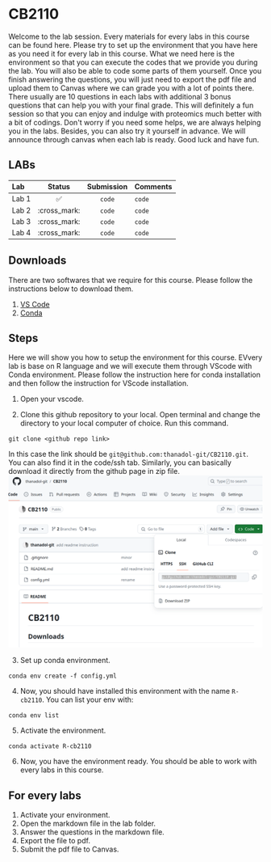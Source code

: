 # CB2110

Welcome to the lab session. Every materials for every labs in this  course can be found here. Please try to set up the environment that you have here as you need it for every lab in this course. What we need here is the environment so that you can execute the codes that we provide you during the lab. You will also be able to code some parts of them yourself. Once you finish answering the questions, you will just need to export the pdf file and upload them to Canvas where we can grade you with a lot of points there. There usually are 10 questions in each labs with additional 3 bonus questions that can help you with your final grade. This will definitely a fun session so that you can enjoy and indulge with proteomics much better with a bit of codings. Don't worry if you need some helps, we are always helping you in the labs. Besides, you can also try it yourself in advance. We will announce through canvas when each lab is ready. Good luck and have fun.  

## LABs

| Lab |  Status  | Submission | Comments |
|:-----|:--------:|:--------:| :--------|
| Lab 1   |:white_check_mark:|  `code`  |   `code`  |
| Lab 2   |:cross_mark:|   `code`  |  `code`  |
| Lab 3   |:cross_mark:| `code`  | `code`  |  
| Lab 4   |:cross_mark:|  `code`  | `code`  |


## Downloads
There are two softwares that we require for this course. Please follow the instructions below to download them.

1. [VS Code](https://code.visualstudio.com/download) 
2. [Conda](https://conda.io/projects/conda/en/latest/user-guide/install/index.html) 

## Steps 
Here we will show you how to setup the environment for this course. EVvery lab is base on R language and we will execute them through VScode with Conda environment. Please follow the instruction here for conda installation and then follow the instruction for VScode installation. 

1. Open your vscode. 

2. Clone this github repository to your local. Open terminal and change the directory to your local computer of choice. Run this command. 

```
git clone <github repo link>
```
 
In this case the link should be `git@github.com:thanadol-git/CB2110.git`. You can also find it in the code/ssh tab. Similarly, you can basically download it directly from the github page in zip file.
![alt_text](images/lab0_1.png)



3. Set up conda environment. 
```
conda env create -f config.yml
```

4. Now, you should have installed this environment with the name `R-cb2110`. You can list your env with: 
```
conda env list 
```
5. Activate the environment. 
```
conda activate R-cb2110
```
6. Now, you have the environment ready. You should be able to work with every labs in this course. 

## For every labs
1. Activate your environment. 
2. Open the markdown file in the lab folder.
3. Answer the questions in the markdown file. 
4. Export the file to pdf.
5. Submit the pdf file to Canvas.